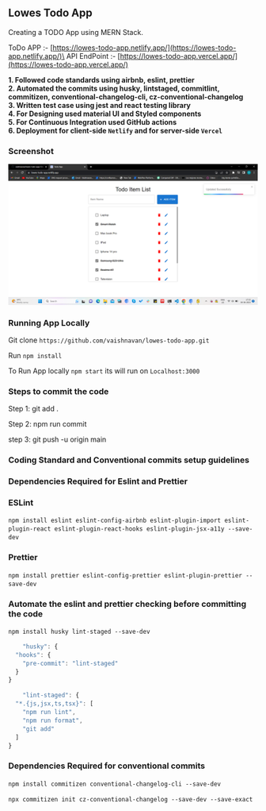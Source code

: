 ## Lowes Todo App

Creating a TODO App using MERN Stack.

ToDo APP :- [https://lowes-todo-app.netlify.app/](https://lowes-todo-app.netlify.app/)\
API EndPoint :- [https://lowes-todo-app.vercel.app/](https://lowes-todo-app.vercel.app/)

**1. Followed code standards using airbnb, eslint, prettier**\
**2. Automated the commits using husky, lintstaged, commitlint, commitizen, conventional-changelog-cli, cz-conventional-changelog**\
**3. Written test case using jest and react testing library**\
**4. For Designing used material UI and Styled components**\
**5. For Continuous Integration used GitHub actions**\
**6. Deployment for client-side ``Netlify`` and for server-side ``Vercel``**


### Screenshot
![image description](/public/images/output-screen.png)

### Running App Locally
Git clone ``https://github.com/vaishnavan/lowes-todo-app.git``

Run ``npm install``

To Run App locally ``npm start`` its will run on ``Localhost:3000``

### Steps to commit the code

Step 1: git add .

Step 2: npm run commit 

step 3: git push -u origin main

### Coding Standard and Conventional commits setup guidelines

### Dependencies Required for Eslint and Prettier

### ESLint

`` npm install eslint eslint-config-airbnb eslint-plugin-import eslint-plugin-react eslint-plugin-react-hooks eslint-plugin-jsx-a11y --save-dev ``

### Prettier

`` npm install prettier eslint-config-prettier eslint-plugin-prettier --save-dev ``

### Automate the eslint and prettier checking before committing the code

`` npm install husky lint-staged --save-dev ``

```js
    "husky": {
  "hooks": {
    "pre-commit": "lint-staged"
  }
}
```

```js
    "lint-staged": {
  "*.{js,jsx,ts,tsx}": [
    "npm run lint",
    "npm run format",
    "git add"
  ]
}
```

### Dependencies Required for conventional commits

`` npm install commitizen conventional-changelog-cli --save-dev ``

`` npx commitizen init cz-conventional-changelog --save-dev --save-exact ``





